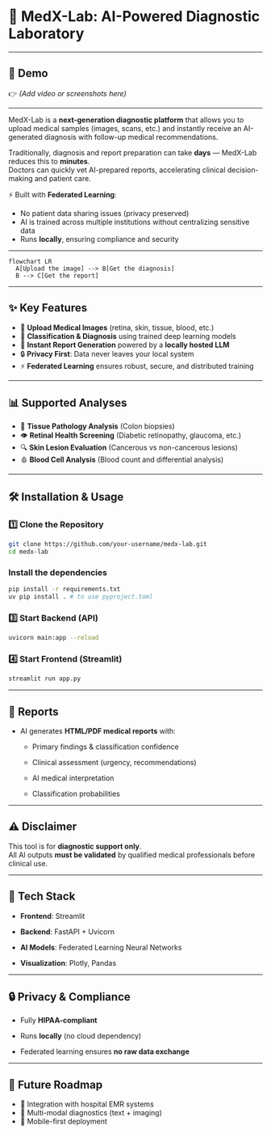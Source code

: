 # 🏥 MedX-Lab: AI-Powered Diagnostic Laboratory  

---
## 🎥 Demo  
👉 *(Add video or screenshots here)*  

---
MedX-Lab is a **next-generation diagnostic platform** that allows you to upload medical samples (images, scans, etc.) and instantly receive an AI-generated diagnosis with follow-up medical recommendations.  

Traditionally, diagnosis and report preparation can take **days** — MedX-Lab reduces this to **minutes**.  
Doctors can quickly vet AI-prepared reports, accelerating clinical decision-making and patient care.  

⚡ Built with **Federated Learning**:  
- No patient data sharing issues (privacy preserved)  
- AI is trained across multiple institutions without centralizing sensitive data  
- Runs **locally**, ensuring compliance and security  

---

```mermaid
flowchart LR 
  A[Upload the image] --> B[Get the diagnosis]
  B --> C[Get the report]
```

---

## ✨ Key Features
- 📂 **Upload Medical Images** (retina, skin, tissue, blood, etc.)  
- 🤖 **Classification & Diagnosis** using trained deep learning models  
- 📝 **Instant Report Generation** powered by a **locally hosted LLM**  
- 🔒 **Privacy First**: Data never leaves your local system  
- ⚡ **Federated Learning** ensures robust, secure, and distributed training  

---

## 📊 Supported Analyses
- 🔬 **Tissue Pathology Analysis** (Colon biopsies)  
- 👁️ **Retinal Health Screening** (Diabetic retinopathy, glaucoma, etc.)  
- 🔍 **Skin Lesion Evaluation** (Cancerous vs non-cancerous lesions)  
- 🩸 **Blood Cell Analysis** (Blood count and differential analysis)  

---

## 🛠️ Installation & Usage
### 1️⃣ Clone the Repository
```bash
git clone https://github.com/your-username/medx-lab.git
cd medx-lab
```

### Install the dependencies
```bash
pip install -r requirements.txt
uv pip install . # to use pyproject.toml
```

### 3️⃣ Start Backend (API)

```bash
uvicorn main:app --reload
```

### 4️⃣ Start Frontend (Streamlit)

```bash
streamlit run app.py
```

---

## 📄 Reports

- AI generates **HTML/PDF medical reports** with:
    
    - Primary findings & classification confidence
        
    - Clinical assessment (urgency, recommendations)
        
    - AI medical interpretation
        
    - Classification probabilities
        

---

## ⚠️ Disclaimer

This tool is for **diagnostic support only**.  
All AI outputs **must be validated** by qualified medical professionals before clinical use.

---

## 📌 Tech Stack

- **Frontend**: Streamlit
    
- **Backend**: FastAPI + Uvicorn
    
- **AI Models**: Federated Learning Neural Networks
    
- **Visualization**: Plotly, Pandas
    

---

## 🔒 Privacy & Compliance

- Fully **HIPAA-compliant**
    
- Runs **locally** (no cloud dependency)
    
- Federated learning ensures **no raw data exchange**
    

---

## 🚀 Future Roadmap

- 🔗 Integration with hospital EMR systems
- 🧪 Multi-modal diagnostics (text + imaging)  
- 📱 Mobile-first deployment